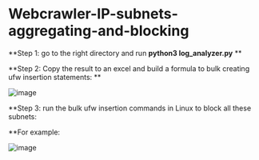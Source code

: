 # Webcrawler-IP-subnets-aggregating-and-blocking

**Step 1: go to the right directory and run **python3 log_analyzer.py**
**


**Step 2: Copy the result to an excel and build a formula to bulk creating ufw insertion statements:
**

![image](https://github.com/user-attachments/assets/632d202a-6328-4a22-9b89-e7fbb725552e)


**Step 3: run the bulk ufw insertion commands in Linux to block all these subnets:

**For example:

![image](https://github.com/user-attachments/assets/8c12dffa-192d-445e-916e-fb3db7f935f4)


